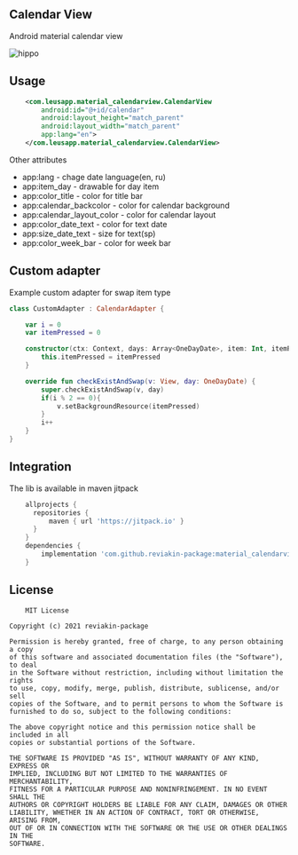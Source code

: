 ## Calendar View  
Android material calendar view  
  
![hippo](https://github.com/reviakin-package/material_calendarview/blob/main/app/src/main/res/raw/calendar_work.gif)
  
## Usage
```xml
    <com.leusapp.material_calendarview.CalendarView
        android:id="@+id/calendar"
        android:layout_height="match_parent"
        android:layout_width="match_parent"
        app:lang="en">
    </com.leusapp.material_calendarview.CalendarView>
```
  
Other attributes  
- app:lang - chage date language(en, ru)  
- app:item_day - drawable for day item  
- app:color_title - color for title bar  
- app:calendar_backcolor - color for calendar background  
- app:calendar_layout_color - color for calendar layout  
- app:color_date_text - color for text date  
- app:size_date_text - size for text(sp)  
- app:color_week_bar - color for week bar  
  
## Custom adapter  
  
Example custom adapter for swap item type  
  
```kotlin
class CustomAdapter : CalendarAdapter {

    var i = 0
    var itemPressed = 0

    constructor(ctx: Context, days: Array<OneDayDate>, item: Int, itemPressed: Int) : super(ctx, days, item, itemPressed){
        this.itemPressed = itemPressed
    }

    override fun checkExistAndSwap(v: View, day: OneDayDate) {
        super.checkExistAndSwap(v, day)
        if(i % 2 == 0){
            v.setBackgroundResource(itemPressed)
        }
        i++
    }
}
```
  
## Integration
  
The lib is available in maven jitpack  
```gradle
    allprojects {
      repositories {
          maven { url 'https://jitpack.io' }
      }
    }
    dependencies {
        implementation 'com.github.reviakin-package:material_calendarview:1.3.4'
    }
```  
  
## License  
```license
    MIT License

Copyright (c) 2021 reviakin-package

Permission is hereby granted, free of charge, to any person obtaining a copy
of this software and associated documentation files (the "Software"), to deal
in the Software without restriction, including without limitation the rights
to use, copy, modify, merge, publish, distribute, sublicense, and/or sell
copies of the Software, and to permit persons to whom the Software is
furnished to do so, subject to the following conditions:

The above copyright notice and this permission notice shall be included in all
copies or substantial portions of the Software.

THE SOFTWARE IS PROVIDED "AS IS", WITHOUT WARRANTY OF ANY KIND, EXPRESS OR
IMPLIED, INCLUDING BUT NOT LIMITED TO THE WARRANTIES OF MERCHANTABILITY,
FITNESS FOR A PARTICULAR PURPOSE AND NONINFRINGEMENT. IN NO EVENT SHALL THE
AUTHORS OR COPYRIGHT HOLDERS BE LIABLE FOR ANY CLAIM, DAMAGES OR OTHER
LIABILITY, WHETHER IN AN ACTION OF CONTRACT, TORT OR OTHERWISE, ARISING FROM,
OUT OF OR IN CONNECTION WITH THE SOFTWARE OR THE USE OR OTHER DEALINGS IN THE
SOFTWARE.
```


